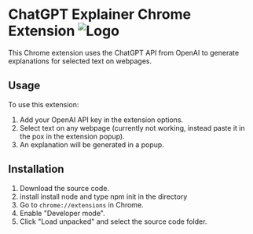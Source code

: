 # ChatGPT Explainer Chrome Extension ![Logo](images/icon64.png)

This Chrome extension uses the ChatGPT API from OpenAI to generate explanations for selected text on webpages.

## Usage

To use this extension:

1. Add your OpenAI API key in the extension options.
2. Select text on any webpage (currently not working, instead paste it in the pox in the extension popup).
4. An explanation will be generated in a popup.

## Installation

1. Download the source code.
2. install install node and type npm init in the directory
3. Go to `chrome://extensions` in Chrome.
4. Enable "Developer mode".
5. Click "Load unpacked" and select the source code folder.
